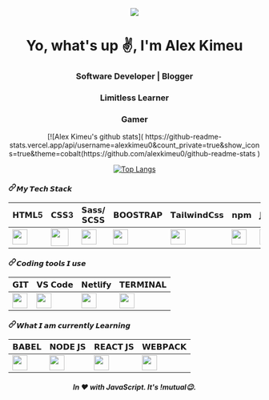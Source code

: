 <p align="center"><img src="https://pbs.twimg.com/profile_banners/799886254468907008/1602266816/1500x500"></p>
<p align="center">
  <i class="fas fa-html"></i>
</p>

<h1 align="center">Yo, what's up ✌️, I'm Alex Kimeu</h1>
<h3 align="center">Software Developer | Blogger</h3>
<h3 align="center">Limitless Learner</h3>
<h3 align="center">Gamer</h3>
<div align="center">
[![Alex Kimeu's github stats](
  https://github-readme-stats.vercel.app/api/username=alexkimeu0&count_private=true&show_icons=true&theme=cobalt(https://github.com/alexkimeu0/github-readme-stats
  )


  [![Top Langs](https://github-readme-stats.vercel.app/api/top-langs/?username=alexkimeu0&how_icons=true&theme=darcula)](https://github.com/alexkimeu0/github-readme-stats)
</div>



<h4><a id="user-content-𝙈𝙮-𝙏𝙚𝙘𝙝-𝙎𝙩𝙖𝙘𝙠" class="anchor" aria-hidden="true" href="#𝙈𝙮-𝙏𝙚𝙘𝙝-𝙎𝙩𝙖𝙘𝙠"><svg class="octicon octicon-link" viewBox="0 0 16 16" version="1.1" width="16" height="16" aria-hidden="true"><path fill-rule="evenodd" d="M7.775 3.275a.75.75 0 001.06 1.06l1.25-1.25a2 2 0 112.83 2.83l-2.5 2.5a2 2 0 01-2.83 0 .75.75 0 00-1.06 1.06 3.5 3.5 0 004.95 0l2.5-2.5a3.5 3.5 0 00-4.95-4.95l-1.25 1.25zm-4.69 9.64a2 2 0 010-2.83l2.5-2.5a2 2 0 012.83 0 .75.75 0 001.06-1.06 3.5 3.5 0 00-4.95 0l-2.5 2.5a3.5 3.5 0 004.95 4.95l1.25-1.25a.75.75 0 00-1.06-1.06l-1.25 1.25a2 2 0 01-2.83 0z"></path></svg></a>𝙈𝙮 𝙏𝙚𝙘𝙝 𝙎𝙩𝙖𝙘𝙠</h4>
<div>
  <table>
<thead>
<tr>
<th>𝗛𝗧𝗠𝗟5</th>
<th>𝗖𝗦𝗦3</th>
<th>𝗦𝗮𝘀𝘀/𝗦𝗖𝗦𝗦</th>
<th>𝗕𝗢𝗢𝗦𝗧𝗥𝗔𝗣</th>
<th>𝗧𝗮𝗶𝗹𝘄𝗶𝗻𝗱𝗖𝘀𝘀</th>
<th>𝗻𝗽𝗺</th>
<th>𝗝𝗔𝗩𝗔𝗦𝗖𝗥𝗜𝗣𝗧</th>
</tr>
</thead>
<tbody>
<tr>
<td><a target="_blank" rel="noopener noreferrer" href="https://camo.githubusercontent.com/f72f377226de9f17aa8de60aacd287069503c807/68747470733a2f2f63646e2e737667706f726e2e636f6d2f6c6f676f732f68746d6c2d352e737667"><img height="30px" src="https://camo.githubusercontent.com/f72f377226de9f17aa8de60aacd287069503c807/68747470733a2f2f63646e2e737667706f726e2e636f6d2f6c6f676f732f68746d6c2d352e737667" data-canonical-src="https://cdn.svgporn.com/logos/html-5.svg" style="max-width:100%;"></a></td>
<td><a target="_blank" rel="noopener noreferrer" href="https://camo.githubusercontent.com/f68dff6e71f5f47d3cbb727b0112b162b2cf32a1/68747470733a2f2f63646e2e737667706f726e2e636f6d2f6c6f676f732f6373732d332e737667"><img height="35px" src="https://camo.githubusercontent.com/f68dff6e71f5f47d3cbb727b0112b162b2cf32a1/68747470733a2f2f63646e2e737667706f726e2e636f6d2f6c6f676f732f6373732d332e737667" data-canonical-src="https://cdn.svgporn.com/logos/css-3.svg" style="max-width:100%;"></a></td>
<td><a target="_blank" rel="noopener noreferrer" href="https://camo.githubusercontent.com/21a9e6f9bdaf1bbe47706acfe4c2889b7085de22/68747470733a2f2f63646e2e737667706f726e2e636f6d2f6c6f676f732f736173732e737667"><img height="30px" src="https://camo.githubusercontent.com/21a9e6f9bdaf1bbe47706acfe4c2889b7085de22/68747470733a2f2f63646e2e737667706f726e2e636f6d2f6c6f676f732f736173732e737667" data-canonical-src="https://cdn.svgporn.com/logos/sass.svg" style="max-width:100%;"></a></td>
<td><a target="_blank" rel="noopener noreferrer" href="https://camo.githubusercontent.com/b315304d2c6f42c40ba107ab2e537d3621802f0c/68747470733a2f2f63646e2e737667706f726e2e636f6d2f6c6f676f732f626f6f7473747261702e737667"><img height="30px" src="https://camo.githubusercontent.com/b315304d2c6f42c40ba107ab2e537d3621802f0c/68747470733a2f2f63646e2e737667706f726e2e636f6d2f6c6f676f732f626f6f7473747261702e737667" data-canonical-src="https://cdn.svgporn.com/logos/bootstrap.svg" style="max-width:100%;"></a></td>
<td><a target="_blank" rel="noopener noreferrer" href="https://camo.githubusercontent.com/5eb5f2935cccea12b8d4bfac510a115a2626318a/68747470733a2f2f63646e2e737667706f726e2e636f6d2f6c6f676f732f7461696c77696e646373732d69636f6e2e737667"><img height="30px" src="https://camo.githubusercontent.com/5eb5f2935cccea12b8d4bfac510a115a2626318a/68747470733a2f2f63646e2e737667706f726e2e636f6d2f6c6f676f732f7461696c77696e646373732d69636f6e2e737667" data-canonical-src="https://cdn.svgporn.com/logos/tailwindcss-icon.svg" style="max-width:100%;"></a></td>
<td><a target="_blank" rel="noopener noreferrer" href="https://camo.githubusercontent.com/a2a5e429e6c4896eb02161f0c7162989f012ded4/68747470733a2f2f63646e2e737667706f726e2e636f6d2f6c6f676f732f6e706d2e737667"><img height="30px" src="https://camo.githubusercontent.com/a2a5e429e6c4896eb02161f0c7162989f012ded4/68747470733a2f2f63646e2e737667706f726e2e636f6d2f6c6f676f732f6e706d2e737667" data-canonical-src="https://cdn.svgporn.com/logos/npm.svg" style="max-width:100%;"></a></td>
<td><a target="_blank" rel="noopener noreferrer" href="https://camo.githubusercontent.com/1beeb3d21bd0b20daeae02856eaf2b301846fb07/68747470733a2f2f63646e2e737667706f726e2e636f6d2f6c6f676f732f6a6176617363726970742e737667"><img height="30px" src="https://camo.githubusercontent.com/1beeb3d21bd0b20daeae02856eaf2b301846fb07/68747470733a2f2f63646e2e737667706f726e2e636f6d2f6c6f676f732f6a6176617363726970742e737667" data-canonical-src="https://cdn.svgporn.com/logos/javascript.svg" style="max-width:100%;"></a></td>
</tr>
</tbody>
</table> 
  
  <h4><a id="user-content-𝘾𝙤𝙙𝙞𝙣𝙜-𝙩𝙤𝙤𝙡𝙨-𝙄-𝙪𝙨𝙚" class="anchor" aria-hidden="true" href="#𝘾𝙤𝙙𝙞𝙣𝙜-𝙩𝙤𝙤𝙡𝙨-𝙄-𝙪𝙨𝙚"><svg class="octicon octicon-link" viewBox="0 0 16 16" version="1.1" width="16" height="16" aria-hidden="true"><path fill-rule="evenodd" d="M7.775 3.275a.75.75 0 001.06 1.06l1.25-1.25a2 2 0 112.83 2.83l-2.5 2.5a2 2 0 01-2.83 0 .75.75 0 00-1.06 1.06 3.5 3.5 0 004.95 0l2.5-2.5a3.5 3.5 0 00-4.95-4.95l-1.25 1.25zm-4.69 9.64a2 2 0 010-2.83l2.5-2.5a2 2 0 012.83 0 .75.75 0 001.06-1.06 3.5 3.5 0 00-4.95 0l-2.5 2.5a3.5 3.5 0 004.95 4.95l1.25-1.25a.75.75 0 00-1.06-1.06l-1.25 1.25a2 2 0 01-2.83 0z"></path></svg></a>𝘾𝙤𝙙𝙞𝙣𝙜 𝙩𝙤𝙤𝙡𝙨 𝙄 𝙪𝙨𝙚</h4>
  
  <table>
<thead>
<tr>
<th>𝗚𝗜𝗧</th>
<th>𝗩𝗦 𝗖𝗼𝗱𝗲</th>
<th>𝗡𝗲𝘁𝗹𝗶𝗳𝘆</th>
<th>𝗧𝗘𝗥𝗠𝗜𝗡𝗔𝗟</th>
</tr>
</thead>
<tbody>
<tr>
<td><a target="_blank" rel="noopener noreferrer" href="https://camo.githubusercontent.com/16e0e29371391eee11534920fc26afe3b21ac795/68747470733a2f2f63646e2e737667706f726e2e636f6d2f6c6f676f732f6769742d69636f6e2e737667"><img height="30px" src="https://camo.githubusercontent.com/16e0e29371391eee11534920fc26afe3b21ac795/68747470733a2f2f63646e2e737667706f726e2e636f6d2f6c6f676f732f6769742d69636f6e2e737667" data-canonical-src="https://cdn.svgporn.com/logos/git-icon.svg" style="max-width:100%;"></a></td>
<td><a target="_blank" rel="noopener noreferrer" href="https://camo.githubusercontent.com/6bdf06db9f84d12599cdedc3007455513a1f03b4/68747470733a2f2f63646e2e737667706f726e2e636f6d2f6c6f676f732f76697375616c2d73747564696f2d636f64652e737667"><img height="30px" src="https://camo.githubusercontent.com/6bdf06db9f84d12599cdedc3007455513a1f03b4/68747470733a2f2f63646e2e737667706f726e2e636f6d2f6c6f676f732f76697375616c2d73747564696f2d636f64652e737667" data-canonical-src="https://cdn.svgporn.com/logos/visual-studio-code.svg" style="max-width:100%;"></a></td>
<td><a target="_blank" rel="noopener noreferrer" href="https://camo.githubusercontent.com/3596548ba6ba52d0a41e216323dd9d78412f9db9/68747470733a2f2f63646e2e737667706f726e2e636f6d2f6c6f676f732f6e65746c6966792e737667"><img height="30px" src="https://camo.githubusercontent.com/3596548ba6ba52d0a41e216323dd9d78412f9db9/68747470733a2f2f63646e2e737667706f726e2e636f6d2f6c6f676f732f6e65746c6966792e737667" data-canonical-src="https://cdn.svgporn.com/logos/netlify.svg" style="max-width:100%;"></a></td>
<td><a target="_blank" rel="noopener noreferrer" href="https://camo.githubusercontent.com/538f4241b5bed4cfa3f8a1fbc68a6b15fbda3f8c/68747470733a2f2f63646e2e737667706f726e2e636f6d2f6c6f676f732f7465726d696e616c2e737667"><img height="30px" src="https://camo.githubusercontent.com/538f4241b5bed4cfa3f8a1fbc68a6b15fbda3f8c/68747470733a2f2f63646e2e737667706f726e2e636f6d2f6c6f676f732f7465726d696e616c2e737667" data-canonical-src="https://cdn.svgporn.com/logos/terminal.svg" style="max-width:100%;"></a></td>
</tr>
</tbody>
</table>

<h4><a id="user-content-𝙒𝙝𝙖𝙩-𝙄-𝙖𝙢-𝙘𝙪𝙧𝙧𝙚𝙣𝙩𝙡𝙮-𝙇𝙚𝙖𝙧𝙣𝙞𝙣𝙜" class="anchor" aria-hidden="true" href="#𝙒𝙝𝙖𝙩-𝙄-𝙖𝙢-𝙘𝙪𝙧𝙧𝙚𝙣𝙩𝙡𝙮-𝙇𝙚𝙖𝙧𝙣𝙞𝙣𝙜"><svg class="octicon octicon-link" viewBox="0 0 16 16" version="1.1" width="16" height="16" aria-hidden="true"><path fill-rule="evenodd" d="M7.775 3.275a.75.75 0 001.06 1.06l1.25-1.25a2 2 0 112.83 2.83l-2.5 2.5a2 2 0 01-2.83 0 .75.75 0 00-1.06 1.06 3.5 3.5 0 004.95 0l2.5-2.5a3.5 3.5 0 00-4.95-4.95l-1.25 1.25zm-4.69 9.64a2 2 0 010-2.83l2.5-2.5a2 2 0 012.83 0 .75.75 0 001.06-1.06 3.5 3.5 0 00-4.95 0l-2.5 2.5a3.5 3.5 0 004.95 4.95l1.25-1.25a.75.75 0 00-1.06-1.06l-1.25 1.25a2 2 0 01-2.83 0z"></path></svg></a>𝙒𝙝𝙖𝙩 𝙄 𝙖𝙢 𝙘𝙪𝙧𝙧𝙚𝙣𝙩𝙡𝙮 𝙇𝙚𝙖𝙧𝙣𝙞𝙣𝙜</h4>

<table>
<thead>
<tr>
<th>𝗕𝗔𝗕𝗘𝗟</th>
<th>𝗡𝗢𝗗𝗘 𝗝𝗦</th>
<th>𝗥𝗘𝗔𝗖𝗧 𝗝𝗦</th>
<th>𝗪𝗘𝗕𝗣𝗔𝗖𝗞</th>
</tr>
</thead>
<tbody>
<tr>
<td><a target="_blank" rel="noopener noreferrer" href="https://camo.githubusercontent.com/912b4f8acd851afe8319d0d0dabfca2493f022cc/68747470733a2f2f63646e2e737667706f726e2e636f6d2f6c6f676f732f626162656c2e737667"><img height="30px" src="https://camo.githubusercontent.com/912b4f8acd851afe8319d0d0dabfca2493f022cc/68747470733a2f2f63646e2e737667706f726e2e636f6d2f6c6f676f732f626162656c2e737667" data-canonical-src="https://cdn.svgporn.com/logos/babel.svg" style="max-width:100%;"></a></td>
<td><a target="_blank" rel="noopener noreferrer" href="https://camo.githubusercontent.com/a9c26dbd77361db609c8608b1c5e193ca589e96d/68747470733a2f2f63646e2e737667706f726e2e636f6d2f6c6f676f732f6e6f64656a732d69636f6e2e737667"><img height="30px" src="https://camo.githubusercontent.com/a9c26dbd77361db609c8608b1c5e193ca589e96d/68747470733a2f2f63646e2e737667706f726e2e636f6d2f6c6f676f732f6e6f64656a732d69636f6e2e737667" data-canonical-src="https://cdn.svgporn.com/logos/nodejs-icon.svg" style="max-width:100%;"></a></td>
<td><a target="_blank" rel="noopener noreferrer" href="https://camo.githubusercontent.com/67a775cdcf4554e56b42bd2e57f2dcc634cb99cb/68747470733a2f2f63646e2e737667706f726e2e636f6d2f6c6f676f732f72656163742e737667"><img height="30px" src="https://camo.githubusercontent.com/67a775cdcf4554e56b42bd2e57f2dcc634cb99cb/68747470733a2f2f63646e2e737667706f726e2e636f6d2f6c6f676f732f72656163742e737667" data-canonical-src="https://cdn.svgporn.com/logos/react.svg" style="max-width:100%;"></a></td>
<td><a target="_blank" rel="noopener noreferrer" href="https://camo.githubusercontent.com/a003876abecefa5a3c80900d5e2b10cc73a9c43a/68747470733a2f2f63646e2e737667706f726e2e636f6d2f6c6f676f732f7765627061636b2e737667"><img height="30px" src="https://camo.githubusercontent.com/a003876abecefa5a3c80900d5e2b10cc73a9c43a/68747470733a2f2f63646e2e737667706f726e2e636f6d2f6c6f676f732f7765627061636b2e737667" data-canonical-src="https://cdn.svgporn.com/logos/webpack.svg" style="max-width:100%;"></a></td>
</tr>
</tbody>
</table>
</div>

***<h6 align="center">In ❤️ with JavaScript. It's !mutual😉.</h6>***
